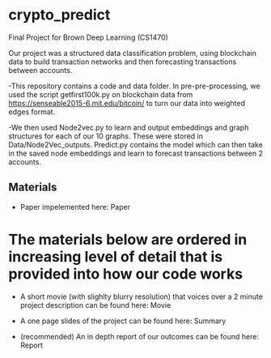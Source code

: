 # crypto_predict
Final Project for Brown Deep Learning (CS1470)

Our project was a structured data classification problem, using blockchain data to build
transaction networks and then forecasting transactions between accounts.

-This repository contains a code and data folder. In pre-pre-processing, we used the script
getfirst100k.py on blockchain data from https://senseable2015-6.mit.edu/bitcoin/ to turn our
data into weighted edges format.

-We then used Node2vec.py to learn and output embeddings and graph structures for each of our
10 graphs. These were stored in Data/Node2Vec_outputs. Predict.py contains the model which can
then take in the saved node embeddings and learn to forecast transactions between 2 accounts.

## Materials ##

- Paper impelemented here: Paper

# The materials below are ordered in increasing level of detail that is provided into how our code works #

- A short movie (with slighlty blurry resolution) that voices over a 2 minute project description can be found here: Movie

- A one page slides of the project can be found here: Summary

- (recommended) An in depth report of our outcomes can be found here: Report


